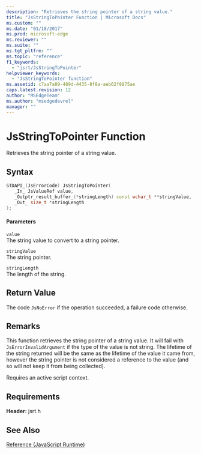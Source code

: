 ```yaml
---
description: "Retrieves the string pointer of a string value."
title: "JsStringToPointer Function | Microsoft Docs"
ms.custom: ""
ms.date: "01/18/2017"
ms.prod: microsoft-edge
ms.reviewer: ""
ms.suite: ""
ms.tgt_pltfrm: ""
ms.topic: "reference"
f1_keywords: 
  - "jsrt/JsStringToPointer"
helpviewer_keywords: 
  - "JsStringToPointer function"
ms.assetid: c7aa7a09-489d-4435-8f8a-aeb62f8875ae
caps.latest.revision: 12
author: "MSEdgeTeam"
ms.author: "msedgedevrel"
manager: ""
---
```

# JsStringToPointer Function
Retrieves the string pointer of a string value.  
  
## Syntax  
  
```cpp  
STDAPI_(JsErrorCode) JsStringToPointer(  
   _In_ JsValueRef value,  
   _Outptr_result_buffer_(*stringLength) const wchar_t **stringValue,  
   _Out_ size_t *stringLength  
);  
```  
  
#### Parameters  
 `value`  
 The string value to convert to a string pointer.  
  
 `stringValue`  
 The string pointer.  
  
 `stringLength`  
 The length of the string.  
  
## Return Value  
 The code `JsNoError` if the operation succeeded, a failure code otherwise.  
  
## Remarks  
 This function retrieves the string pointer of a string value. It will fail with `JsErrorInvalidArgument` if the type of the value is not string. The lifetime of the string returned will be the same as the lifetime of the value it came from, however the string pointer is not considered a reference to the value (and so will not keep it from being collected).  
  
 Requires an active script context.  
  
## Requirements  
 **Header:** jsrt.h  
  
## See Also  
 [Reference (JavaScript Runtime)](../chakra-hosting/reference-javascript-runtime.md)
